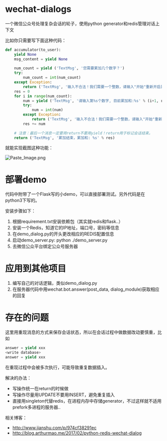 # wechat-dialogs
一个微信公众号处理复杂会话的轮子，使用python generator和redis管理对话上下文

比如你只需要写下面这种代码：

```python
def accumulator(to_user):
    yield None
    msg_content = yield None
    
    num_count = yield ('TextMsg', '您需要累加几个数字？')
    try:
        num_count = int(num_count)
    except Exception:
        return ('TextMsg', '输入不合法！我们需要一个整数，请输入"开始"重新开启累加器')
    res = 0
    for i in range(num_count):
        num = yield ('TextMsg', '请输入第%s个数字, 目前累加和:%s' % (i+1, res))
        try:
            num = int(num)
        except Exception:
            return ('TextMsg', '输入不合法！我们需要一个整数，请输入"开始"重新开启累加器')
        res += num
        
    # 注意：最后一个消息一定要用return不要用yield！return用于标记会话结束。
    return ('TextMsg', '累加结束，累加和: %s' % res)
```

就能实现截图这种功能：

![Paste_Image.png](http://upload-images.jianshu.io/upload_images/4610828-e4d47cdc45d03c89.png?imageMogr2/auto-orient/strip%7CimageView2/2/w/1240)

# 部署demo

代码中附带了一个Flask写的小demo，可以直接部署测试。另外代码是在python3下写的。

安装步骤如下：
1.  根据requirement.txt安装依赖包（其实就redis和flask..）
2.  安装一个Redis，知道它的IP地址，端口号，密码等信息
3.  在demo_dialog.py的开头更改相应的REDIS配置信息
4.  启动demo_server.py: python ./demo_server.py
5.  去微信公众平台绑定公众号服务器

# 应用到其他项目

1. 编写自己的对话逻辑，类似demo_dialog.py
2. 在服务器代码中用wechat.bot.answer(post_data, dialog_module)获取相应的回复

# 存在的问题

这里用重现消息的方式来保存会话状态，所以在会话过程中做数据改动要慎重，比如

```python
answer = yield xxx
<write database>
answer = yield xxx
```

在重现过程中<write database>会被多次执行，可能导致重复数据插入。

解决的办法：
*  写操作统一在return的时候做
*  写操作尽量用UPDATE不要用INSERT，避免重复插入
*  直接用singleton代替redis，在进程内存中存储generator，不过这样就不适用prefork多进程的服务器..

相关博客：
*  http://www.jianshu.com/p/974cf38291ec
*  http://blog.arthurmao.me/2017/02/python-redis-wechat-dialog